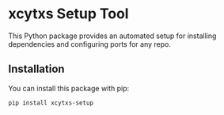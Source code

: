 # xcytxs Setup Tool

This Python package provides an automated setup for installing dependencies and configuring ports for any repo.

## Installation

You can install this package with pip:

```bash
pip install xcytxs-setup

